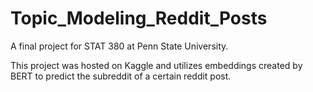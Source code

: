 # Topic_Modeling_Reddit_Posts
A final project for STAT 380 at Penn State University. 

This project was hosted on Kaggle and utilizes embeddings created by BERT to predict the subreddit of a certain reddit post.
